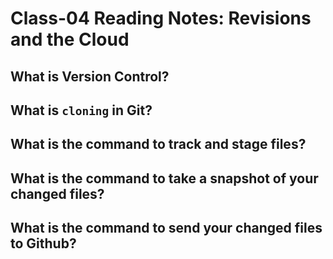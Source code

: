 # Class-04 Reading Notes: Revisions and the Cloud

## What is Version Control?

## What is `cloning` in Git?

## What is the command to track and stage files?

## What is the command to take a snapshot of your changed files?

## What is the command to send your changed files to Github?
